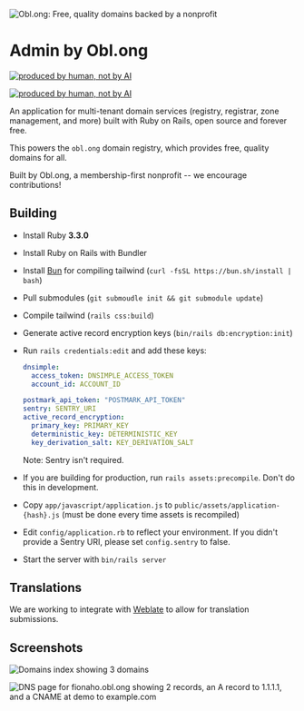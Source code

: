 
![Obl.ong: Free, quality domains backed by a nonprofit](https://github.com/obl-ong/admin/assets/19589006/2ee94019-99db-499e-8076-7fd52fd28629)

# Admin by Obl.ong


[![produced by human, not by AI](https://github.com/obl-ong/admin/assets/19589006/470f71c5-7338-43ae-b42b-b386ad69468c#gh-dark-mode-only)](https://notbyai.fyi#gh-dark-mode-only)

[![produced by human, not by AI](https://github.com/obl-ong/admin/assets/19589006/933d3b3d-9f80-47df-9e4b-57b1055b0c10#gh-light-mode-only)](https://notbyai.fyi#gh-light-mode-only)

An application for multi-tenant domain services (registry, registrar, zone management, and more) built with Ruby on Rails, open source and forever free.

This powers the `obl.ong` domain registry, which provides free, quality domains for all.

Built by Obl.ong, a membership-first nonprofit -- we encourage contributions!


## Building

- Install Ruby **3.3.0**
- Install Ruby on Rails with Bundler
- Install [Bun](https://bun.sh) for compiling tailwind (`curl -fsSL https://bun.sh/install | bash`)
- Pull submodules (`git submoudle init && git submodule update`)
- Compile tailwind (`rails css:build`)
- Generate active record encryption keys (`bin/rails db:encryption:init`)
- Run `rails credentials:edit` and add these keys:
  
  ```yaml
  dnsimple:
    access_token: DNSIMPLE_ACCESS_TOKEN
    account_id: ACCOUNT_ID

  postmark_api_token: "POSTMARK_API_TOKEN"
  sentry: SENTRY_URI
  active_record_encryption:
    primary_key: PRIMARY_KEY
    deterministic_key: DETERMINISTIC_KEY
    key_derivation_salt: KEY_DERIVATION_SALT
  ```
  Note: Sentry isn't required.
- If you are building for production, run `rails assets:precompile`. Don't do this in development.
- Copy `app/javascript/application.js` to `public/assets/application-{hash}.js` (must be done every time assets is recompiled)
- Edit `config/application.rb` to reflect your environment. If you didn't provide a Sentry URI, please set `config.sentry` to false.
- Start the server with `bin/rails server`

## Translations

We are working to integrate with [Weblate](https://hosted.weblate.org/projects/oblong/) to allow for translation submissions.

## Screenshots

![Domains index showing 3 domains](https://github.com/obl-ong/admin/assets/19589006/227d0a2e-70a2-4227-befc-7d3ce6fdc1bb)

![DNS page for fionaho.obl.ong showing 2 records, an A record to 1.1.1.1, and a CNAME at demo to example.com](https://github.com/obl-ong/admin/assets/19589006/b3cd0329-9380-4758-b5e6-22afc7601333)
